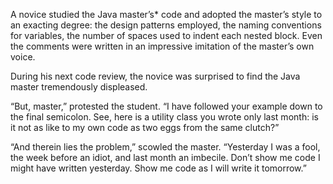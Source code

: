 A novice studied the Java master’s* code and adopted the
master’s style to an exacting degree: the design patterns
employed, the naming conventions for variables, the number
of spaces used to indent each nested block.  Even the
comments were written in an impressive imitation of the
master’s own voice.

During his next code review, the novice was surprised to
find the Java master tremendously displeased.

“But, master,” protested the student.  “I have followed your
example down to the final semicolon.  See, here is a utility
class you wrote only last month: is it not as like to my own
code as two eggs from the same clutch?”

“And therein lies the problem,” scowled the
master. “Yesterday I was a fool, the week before an idiot,
and last month an imbecile.  Don’t show me code I might
have written yesterday.  Show me code as I will write it
tomorrow.”
